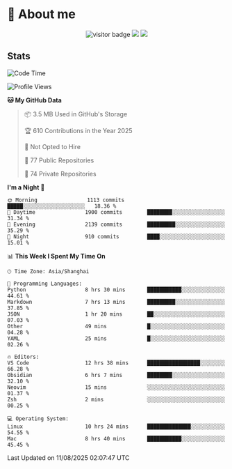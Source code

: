 <!-- ![](https://youpai.roccoshi.top/img/20200804214216.png) -->

# 🧐 About me
 
<p align="center">
<img src="https://visitor-badge.laobi.icu/badge?page_id=Lincest.Lincest&title=hits" alt="visitor badge"/>
<a href="mailto:imroccoshi@gmail.com"><img src="https://img.shields.io/badge/gmail-imroccoshi%40gmail.com-red"></a>
<a href="https://blog.roccoshi.top"><img src="https://img.shields.io/badge/blog-roccoshi-green"></a>
</p>

## Stats

<!--START_SECTION:waka-->
![Code Time](http://img.shields.io/badge/Code%20Time-2%2C631%20hrs%2040%20mins-blue)

![Profile Views](http://img.shields.io/badge/Profile%20Views-1-blue)

**🐱 My GitHub Data** 

> 📦 3.5 MB Used in GitHub's Storage 
 > 
> 🏆 610 Contributions in the Year 2025
 > 
> 🚫 Not Opted to Hire
 > 
> 📜 77 Public Repositories 
 > 
> 🔑 74 Private Repositories 
 > 
**I'm a Night 🦉** 

```text
🌞 Morning                1113 commits        █████░░░░░░░░░░░░░░░░░░░░   18.36 % 
🌆 Daytime                1900 commits        ████████░░░░░░░░░░░░░░░░░   31.34 % 
🌃 Evening                2139 commits        █████████░░░░░░░░░░░░░░░░   35.29 % 
🌙 Night                  910 commits         ████░░░░░░░░░░░░░░░░░░░░░   15.01 % 
```


📊 **This Week I Spent My Time On** 

```text
🕑︎ Time Zone: Asia/Shanghai

💬 Programming Languages: 
Python                   8 hrs 30 mins       ███████████░░░░░░░░░░░░░░   44.61 % 
Markdown                 7 hrs 13 mins       █████████░░░░░░░░░░░░░░░░   37.85 % 
JSON                     1 hr 20 mins        ██░░░░░░░░░░░░░░░░░░░░░░░   07.03 % 
Other                    49 mins             █░░░░░░░░░░░░░░░░░░░░░░░░   04.28 % 
YAML                     25 mins             █░░░░░░░░░░░░░░░░░░░░░░░░   02.26 % 

🔥 Editors: 
VS Code                  12 hrs 38 mins      █████████████████░░░░░░░░   66.28 % 
Obsidian                 6 hrs 7 mins        ████████░░░░░░░░░░░░░░░░░   32.10 % 
Neovim                   15 mins             ░░░░░░░░░░░░░░░░░░░░░░░░░   01.37 % 
Zsh                      2 mins              ░░░░░░░░░░░░░░░░░░░░░░░░░   00.25 % 

💻 Operating System: 
Linux                    10 hrs 24 mins      ██████████████░░░░░░░░░░░   54.55 % 
Mac                      8 hrs 40 mins       ███████████░░░░░░░░░░░░░░   45.45 % 
```


 Last Updated on 11/08/2025 02:07:47 UTC
<!--END_SECTION:waka-->


